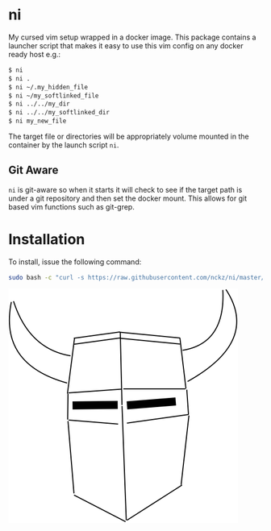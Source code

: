 # ni
My cursed vim setup wrapped in a docker image.  This package contains a
launcher script that makes it easy to use this vim config on any docker ready
host e.g.:

```bash
$ ni
$ ni .
$ ni ~/.my_hidden_file
$ ni ~/my_softlinked_file
$ ni ../../my_dir
$ ni ../../my_softlinked_dir
$ ni my_new_file
```

The target file or directories will be appropriately volume mounted in the
container by the launch script `ni`.

## Git Aware
`ni` is git-aware so when it starts it will check to see if the target path is
under a git repository and then set the docker mount.  This allows for git
based vim functions such as git-grep.

# Installation
To install, issue the following command:

```bash
sudo bash -c "curl -s https://raw.githubusercontent.com/nckz/ni/master/ni > /usr/local/bin/ni && chmod a+x /usr/local/bin/ni"
```

![ni](./ni.png)
